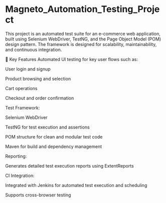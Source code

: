 # Magneto_Automation_Testing_Project
This project is an automated test suite for an e-commerce web application, built using Selenium WebDriver, TestNG, and the Page Object Model (POM) design pattern. The framework is designed for scalability, maintainability, and continuous integration.

🔧 Key Features
Automated UI testing for key user flows such as:

User login and signup

Product browsing and selection

Cart operations

Checkout and order confirmation

Test Framework:

Selenium WebDriver

TestNG for test execution and assertions

POM structure for clean and modular test code

Maven for build and dependency management

Reporting:

Generates detailed test execution reports using ExtentReports

CI Integration:

Integrated with Jenkins for automated test execution and scheduling

Supports cross-browser testing
